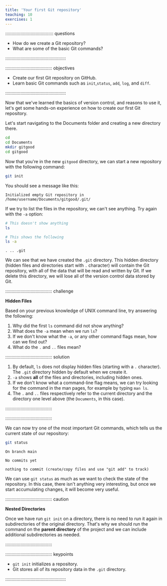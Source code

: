 ```yaml
---
title: 'Your first Git repository'
teaching: 10
exercises: 1
---
```


:::::::::::::::::::::::::::::::::::::: questions 

- How do we create a Git repository?
- What are some of the basic Git commands?

::::::::::::::::::::::::::::::::::::::::::::::::

::::::::::::::::::::::::::::::::::::: objectives

- Create our first Git repository on GitHub.
- Learn basic Git commands such as `init`,`status`, `add`, `log`, and `diff`.

::::::::::::::::::::::::::::::::::::::::::::::::

Now that we've learned the basics of version control, and reasons to use it, let's get some hands-on experience on how to create our first Git repository.

Let's start navigating to the Documents folder and creating a new directory there.

```bash
cd
cd Documents
mkdir gitgood
cd gitgood
```

Now that you're in the new `gitgood` directory, we can start a new repository with the following command:

```bash
git init
```

You should see a message like this:

```output
Initialized empty Git repository in /home/username/Documents/gitgood/.git/
```

If we try to list the files in the repository, we can't see anything. Try again with the `-a` option:

```bash
# This doesn't show anything
ls

# This shows the following
ls -a
```

```output
. .. .git
```

We can see that we have created the `.git` directory. This hidden directory (hidden files and directories start with `.` character) will contain the Git repository, with all of the data that will be read and written by Git. If we delete this directory, we will lose all of the version control data stored by Git.

::::::::::::::::::::::::::::::::::::: challenge

**Hidden Files**

Based on your previous knowledge of UNIX command line, try answering the following:  
1. Why did the first `ls` command did not show anything?  
2. What does the `-a` mean when we run `ls`?  
3. If we don't know what the `-a`, or any other command flags mean, how can we find out?  
4. What do the `.` and `..` files mean?

::::::::::::::::::::::::::::::::::::: solution

1. By default, `ls` does not display hidden files (starting with a `.` character). The `.git` directory hidden by default when we create it.  
2. `-a` shows **all** of the files and directories, including hidden ones.  
3. If we don't know what a command-line flag means, we can try looking for the command in the man pages, for example by typing `man ls`.  
4. The `.` and `..` files respectively refer to the current directory and the directory one level above (the `Documents`, in this case).

:::::::::::::::::::::::::::::::::::::

:::::::::::::::::::::::::::::::::::::

We can now try one of the most important Git commands, which tells us the current state of our repository:

```bash
git status
```

```output
On branch main

No commits yet

nothing to commit (create/copy files and use "git add" to track)
```

We can use `git status` as much as we want to check the state of the repository. In this case, there isn't anything very interesting, but once we start accumulating changes, it will become very useful.

::::::::::::::::::::::::::::::::::::: caution 

**Nested Directories**

Once we have run `git init` on a directory, there is no need to run it again in subdirectories of the original directory.
That's why we should run the command on the **parent directory** of the project and we can include additional subdirectories as needed.

:::::::::::::::::::::::::::::::::::::

::::::::::::::::::::::::::::::::::::: keypoints 

- `git init` initializes a repository.
- Git stores all of its repository data in the `.git` directory.

::::::::::::::::::::::::::::::::::::::::::::::::

